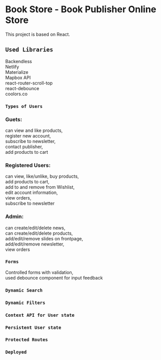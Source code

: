 # Book Store - Book Publisher Online Store

This project is based on React.

## `Used Libraries`

Backendless\
Netlify\
Materialize\
Mapbox API\
react-router-scroll-top\
react-debounce\
coolors.co

### `Types of Users`

### Guets: 
can view and like products,\
register new account,\
subscribe to newsletter,\
contact publisher,\
add products to cart

### Registered Users:
can view, like/unlike, buy products,\
add products to cart,\
add to and remove from Wishlist,\
edit account information,\
view orders,\
subscribe to newsletter

### Admin:
can create/edit/delete news,\
can create/edit/delete products,\
add/edit/remove slides on frontpage,\
add/edit/remove newsletter,\
view orders

### `Forms`

Controlled forms with validation,\
used debounce component for input feedback

### `Dynamic Search`

### `Dynamic Filters`

### `Context API for User state`

### `Persistent User state`

### `Protected Routes`

### `Deployed`